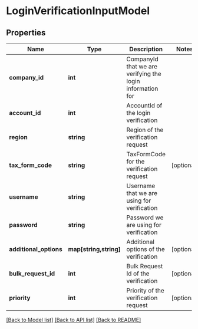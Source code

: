 # LoginVerificationInputModel

## Properties
Name | Type | Description | Notes
------------ | ------------- | ------------- | -------------
**company_id** | **int** | CompanyId that we are verifying the login information for | 
**account_id** | **int** | AccountId of the login verification | 
**region** | **string** | Region of the verification request | 
**tax_form_code** | **string** | TaxFormCode for the verification request | [optional] 
**username** | **string** | Username that we are using for verification | 
**password** | **string** | Password we are using for verification | 
**additional_options** | **map[string,string]** | Additional options of the verification | [optional] 
**bulk_request_id** | **int** | Bulk Request Id of the verification | [optional] 
**priority** | **int** | Priority of the verification request | [optional] 

[[Back to Model list]](../README.md#documentation-for-models) [[Back to API list]](../README.md#documentation-for-api-endpoints) [[Back to README]](../README.md)


